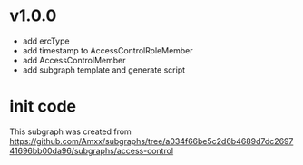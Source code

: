# v1.0.0

- add ercType
- add timestamp to AccessControlRoleMember
- add AccessControlMember
- add subgraph template and generate script

# init code

This subgraph was created from https://github.com/Amxx/subgraphs/tree/a034f66be5c2d6b4689d7dc269741696bb00da96/subgraphs/access-control